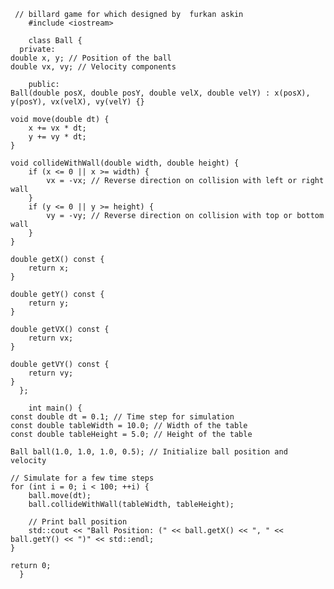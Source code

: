 

     // billard game for which designed by  furkan askin 
        #include <iostream>

        class Ball {
      private:
    double x, y; // Position of the ball
    double vx, vy; // Velocity components

        public:
    Ball(double posX, double posY, double velX, double velY) : x(posX), y(posY), vx(velX), vy(velY) {}

    void move(double dt) {
        x += vx * dt;
        y += vy * dt;
    }

    void collideWithWall(double width, double height) {
        if (x <= 0 || x >= width) {
            vx = -vx; // Reverse direction on collision with left or right wall
        }
        if (y <= 0 || y >= height) {
            vy = -vy; // Reverse direction on collision with top or bottom wall
        }
    }

    double getX() const {
        return x;
    }

    double getY() const {
        return y;
    }

    double getVX() const {
        return vx;
    }

    double getVY() const {
        return vy;
    }
      };

        int main() {
    const double dt = 0.1; // Time step for simulation
    const double tableWidth = 10.0; // Width of the table
    const double tableHeight = 5.0; // Height of the table

    Ball ball(1.0, 1.0, 1.0, 0.5); // Initialize ball position and velocity

    // Simulate for a few time steps
    for (int i = 0; i < 100; ++i) {
        ball.move(dt);
        ball.collideWithWall(tableWidth, tableHeight);

        // Print ball position
        std::cout << "Ball Position: (" << ball.getX() << ", " << ball.getY() << ")" << std::endl;
    }

    return 0;
      }
